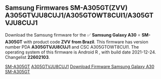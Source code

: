 <h2>Samsung Firmwares SM-A305GT(ZVV) A305GTVJU8CUJ1/A305GTOWT8CUI1/A305GTVJU8CUJ1</h2>
Download the Samsung firmware for the ✅ <strong>Samsung Galaxy A30 </strong> ⭐ <strong>SM-A305GT</strong> with product code <strong>ZVV</strong> <strong> from Brazil</strong>. This firmware has version number PDA <strong>A305GTVJU8CUJ1</strong> and CSC A305GTOWT8CUI1. The operating system of this firmware is Android R , with build date 2021-12-24. Changelist <strong>22602103</strong>.

[SM-A305GT](https://samfirm.shop/samsung/model/SM-A305GT)
[A305GTVJU8CUJ1](https://samfirm.shop/samsung/pda/A305GTVJU8CUJ1)
[Download Firmware Samsung Galaxy A30 SM-A305GT](https://samfirm.shop/samsung/firmware/485205)

